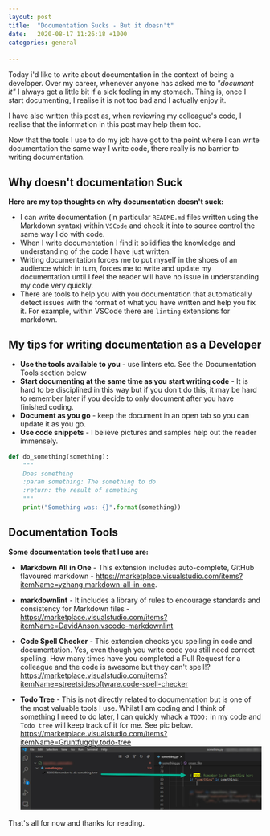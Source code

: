 ```yaml
---
layout: post
title:  "Documentation Sucks - But it doesn't"
date:   2020-08-17 11:26:18 +1000
categories: general

---
```


Today i'd like to write about documentation in the context of being a developer. Over my career, whenever anyone has asked me to *"document it"* I always get a little bit if a sick feeling in my stomach. Thing is, once I start documenting, I realise it is not too bad and I actually enjoy it.

I have also written this post as, when reviewing my colleague's code, I realise that the information in this post may help them too.

Now that the tools I use to do my job have got to the point where I can write documentation the same way I write code, there really is no barrier to writing documentation.

## Why doesn't documentation Suck

**Here are my top thoughts on why documentation doesn't suck:**

- I can write documentation (in particular `README.md` files written using the Markdown syntax) within `VSCode` and check it into to source control the same way I do with code.
- When I write documentation I find it solidifies the knowledge and understanding of the code I have just written.
- Writing documentation forces me to put myself in the shoes of an audience which in turn, forces me to write and update my documentation until I feel the reader will have no issue in understanding my code very quickly.
- There are tools to help you with you documentation that automatically detect issues with the format of what you have written and help you fix it. For example, within VSCode there are `linting` extensions for markdown.

## My tips for writing documentation as a Developer

- **Use the tools available to you** - use linters etc. See the Documentation Tools section below
- **Start documenting at the same time as you start writing code** - It is hard to be disciplined in this way but if you don't do this, it may be hard to remember later if you decide to only document after you have finished coding.
- **Document as you go** - keep the document in an open tab so you can update it as you go.
- **Use code snippets** - I believe pictures and samples help out the reader immensely.

```python
def do_something(something):
    """
    Does something
    :param something: The something to do
    :return: the result of something
    """
    print("Something was: {}".format(something))

```

## Documentation Tools

**Some documentation tools that I use are:**

- **Markdown All in One** - This extension includes auto-complete, GitHub flavoured markdown -  <https://marketplace.visualstudio.com/items?itemName=yzhang.markdown-all-in-one>.

- **markdownlint** - It includes a library of rules to encourage standards and consistency for Markdown files - <https://marketplace.visualstudio.com/items?itemName=DavidAnson.vscode-markdownlint>

- **Code Spell Checker** - This extension checks you spelling in code and documentation. Yes, even though you write code you still need correct spelling. How many times have you completed a Pull Request for a colleague and the code is awesome but they can't spell!? <https://marketplace.visualstudio.com/items?itemName=streetsidesoftware.code-spell-checker>

- **Todo Tree** - This is not directly related to documentation but is one of the most valuable tools I use. Whilst I am coding and I think of something I need to do later, I can quickly whack a `TODO:` in my code and `Todo tree` will keep track of it for me. See pic below. <https://marketplace.visualstudio.com/items?itemName=Gruntfuggly.todo-tree>![Todo Tree](/assets/doc_something.jpg)

That's all for now and thanks for reading.
